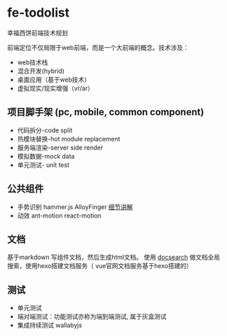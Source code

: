 # fe-todolist
幸福西饼前端技术规划

前端定位不仅局限于web前端，而是一个大前端的概念。技术涉及：

- web技术栈
- 混合开发(hybrid)
- 桌面应用（基于web技术）
- 虚拟现实/现实增强（vr/ar）

## 项目脚手架 (pc, mobile, common component)

- 代码拆分-code split
- 热模块替换-hot module replacement
- 服务端渲染-server side render 
- 模拟数据-mock data
- 单元测试- unit test

## 公共组件

- 手势识别 hammer.js AlloyFinger [细节讲解][1]
- 动效 ant-motion react-motion

## 文档
基于markdown 写组件文档，然后生成html文档。
使用 [docsearch][3] 做文档全局搜索，使用hexo搭建文档服务（ vue官网文档服务基于hexo搭建的）

## 测试

- 单元测试
- 端对端测试：功能测试亦称为端到端测试, 属于灰盒测试
- 集成持续测试 wallabyjs


[1]:https://juejin.im/post/57b074fda633bd0057035b6d
[2]:https://zhuanlan.zhihu.com/p/29996622 "浅谈前后端分离与实践"
[3]:https://github.com/algolia/docsearch "docsearch"